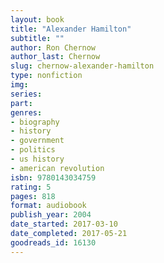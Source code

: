 ```yaml
---
layout: book
title: "Alexander Hamilton"
subtitle: ""
author: Ron Chernow
author_last: Chernow
slug: chernow-alexander-hamilton
type: nonfiction
img: 
series: 
part: 
genres:
- biography
- history
- government
- politics
- us history
- american revolution
isbn: 9780143034759
rating: 5
pages: 818
format: audiobook
publish_year: 2004
date_started: 2017-03-10
date_completed: 2017-05-21
goodreads_id: 16130
---
```

